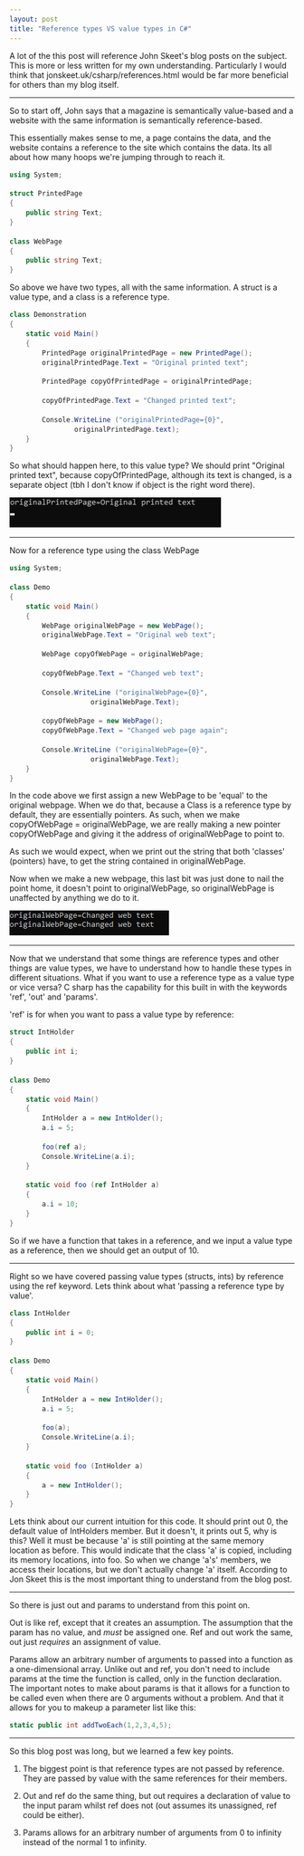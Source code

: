 ```yaml
---
layout: post
title: "Reference types VS value types in C#"
---
```


A lot of the this post will reference John Skeet's blog posts on the subject. This is more or less written for my own understanding. Particularly I would think that jonskeet.uk/csharp/references.html would be far more beneficial for others than my blog itself.

---

So to start off, John says that a magazine is semantically value-based and a website with the same information is semantically reference-based.

This essentially makes sense to me, a page contains the data, and the website contains a reference to the site which contains the data. Its all about how many hoops we're jumping through to reach it.

```cs
using System;

struct PrintedPage
{
	public string Text;
}

class WebPage
{
	public string Text;
}
```

So above we have two types, all with the same information. A struct is a value type, and a class is a reference type.

```cs
class Demonstration
{
	static void Main()
	{
		PrintedPage originalPrintedPage = new PrintedPage();
		originalPrintedPage.Text = "Original printed text";

		PrintedPage copyOfPrintedPage = originalPrintedPage;

		copyOfPrintedPage.Text = "Changed printed text";

		Console.WriteLine ("originalPrintedPage={0}",
				originalPrintedPage.text);
	}
}
```

So what should happen here, to this value type? We should print "Original printed text", because copyOfPrintedPage, although its text is changed, is a separate object (tbh I don't know if object is the right word there).

![originalPrintedPage=Original printed text](/assets/2019-02-20-ref-value-types-post/valueTypePrintOut.jpg)

---

Now for a reference type using the class WebPage

```cs
using System;

class Demo
{
	static void Main()
	{
		WebPage originalWebPage = new WebPage();
		originalWebPage.Text = "Original web text";

		WebPage copyOfWebPage = originalWebPage;

		copyOfWebPage.Text = "Changed web text";

		Console.WriteLine ("originalWebPage={0}",
					originalWebPage.Text);

		copyOfWebPage = new WebPage();
		copyOfWebPage.Text = "Changed web page again";

		Console.WriteLine ("originalWebPage={0}",
					originalWebPage.Text);
	}
}
```

In the code above we first assign a new WebPage to be 'equal' to the original webpage. When we do that, because a Class is a reference type by default, they are essentially pointers. As such, when we make copyOfWebPage = originalWebPage, we are really making a new pointer copyOfWebPage and giving it the address of originalWebPage to point to.

As such we would expect, when we print out the string that both 'classes' (pointers) have, to get the string contained in originalWebPage.

Now when we make a new webpage, this last bit was just done to nail the point home, it doesn't point to originalWebPage, so originalWebPage is unaffected by anything we do to it.


![originalWebPage=Original printed text](/assets/2019-02-20-ref-value-types-post/ref_types_output.jpg)

---

Now that we understand that some things are reference types and other things are value types, we have to understand how to handle these types in different situations. What if you want to use a reference type as a value type or vice versa? C sharp has the capability for this built in with the keywords 'ref', 'out' and 'params'.

'ref' is for when you want to pass a value type by reference:

```cs
struct IntHolder
{
	public int i;
}

class Demo
{
	static void Main()
	{
		IntHolder a = new IntHolder();
		a.i = 5;

		foo(ref a);
		Console.WriteLine(a.i);
	}

	static void foo (ref IntHolder a)
	{
		a.i = 10;
	}
}
```

So if we have a function that takes in a reference, and we input a value type as a reference, then we should get an output of 10.

---

Right so we have covered passing value types (structs, ints) by reference using the ref keyword. Lets think about what 'passing a reference type by value'.

```cs
class IntHolder
{
	public int i = 0;
}

class Demo
{
	static void Main()
	{
		IntHolder a = new IntHolder();
		a.i = 5;

		foo(a);
		Console.WriteLine(a.i);
	}

	static void foo (IntHolder a)
	{
		a = new IntHolder();
	}
}
```

Lets think about our current intuition for this code. It should print out 0, the default value of IntHolders member. But it doesn't, it prints out 5, why is this? Well it must be because 'a' is still pointing at the same memory location as before. This would indicate that the class 'a' is copied, including its memory locations, into foo. So when we change 'a's' members, we access their locations, but we don't actually change 'a' itself. According to Jon Skeet this is the most important thing to understand from the blog post.

---

So there is just out and params to understand from this point on.

Out is like ref, except that it creates an assumption. The assumption that the param has no value, and *must* be assigned one. Ref and out work the same, out just *requires* an assignment of value.

Params allow an arbitrary number of arguments to passed into a function as a one-dimensional array. Unlike out and ref, you don't need to include params at the time the function is called, only in the function declaration. The important notes to make about params is that it allows for a function to be called even when there are 0 arguments without a problem. And that it allows for you to makeup a parameter list like this:

```cs
static public int addTwoEach(1,2,3,4,5);
```

---

So this blog post was long, but we learned a few key points.

1. The biggest point is that reference types are not passed by reference. They are passed by value with the same references for their members.

2. Out and ref do the same thing, but out requires a declaration of value to the input param whilst ref does not (out assumes its unassigned, ref could be either).

3. Params allows for an arbitrary number of arguments from 0 to infinity instead of the normal 1 to infinity.
